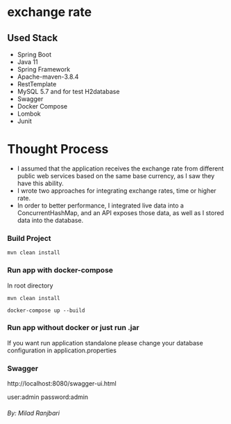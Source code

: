 # exchange rate

## Used Stack 

   * Spring Boot
   * Java 11
   * Spring Framework
   * Apache-maven-3.8.4
   * RestTemplate
   * MySQL 5.7 and for test H2database
   * Swagger
   * Docker Compose
   * Lombok
   * Junit
  
# Thought Process
* I assumed that the application receives the exchange rate from different public web services based on the same base currency, as I saw they have this ability.
* I wrote two approaches for integrating exchange rates, time or higher rate.
* In order to better performance, I integrated live data into a ConcurrentHashMap, and an API exposes those data, as well as I stored data into the database.

### Build Project

```
mvn clean install
```

### Run app with docker-compose

In root directory
```
mvn clean install

docker-compose up --build
```

### Run app without docker or just run .jar

If you want run application standalone please change your database configuration in application.properties

### Swagger

http://localhost:8080/swagger-ui.html

user:admin
password:admin

###### By: Milad Ranjbari

